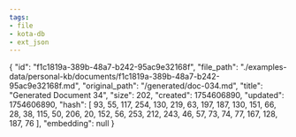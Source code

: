 ```yaml
---
tags:
- file
- kota-db
- ext_json
---
```

{
  "id": "f1c1819a-389b-48a7-b242-95ac9e32168f",
  "file_path": "./examples-data/personal-kb/documents/f1c1819a-389b-48a7-b242-95ac9e32168f.md",
  "original_path": "/generated/doc-034.md",
  "title": "Generated Document 34",
  "size": 202,
  "created": 1754606890,
  "updated": 1754606890,
  "hash": [
    93,
    55,
    117,
    254,
    130,
    219,
    63,
    197,
    187,
    130,
    151,
    66,
    28,
    38,
    115,
    50,
    206,
    20,
    152,
    56,
    253,
    212,
    243,
    46,
    57,
    73,
    74,
    77,
    167,
    128,
    187,
    76
  ],
  "embedding": null
}